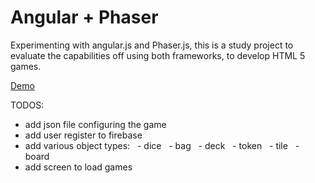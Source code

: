 <h1>Angular + Phaser</h1>

<p>Experimenting with angular.js and Phaser.js, this is a study project to evaluate the capabilities off using both frameworks, to develop HTML 5 games.</p>

<p><a href="https://cdn.rawgit.com/eralha/angular-phaser/master/index.html" target="_blank">Demo</a></p>

TODOS:
- add json file configuring the game
- add user register to firebase
- add various object types:
&nbsp;&nbsp;- dice
&nbsp;&nbsp;- bag
&nbsp;&nbsp;- deck
&nbsp;&nbsp;- token
&nbsp;&nbsp;- tile
&nbsp;&nbsp;- board
- add screen to load games